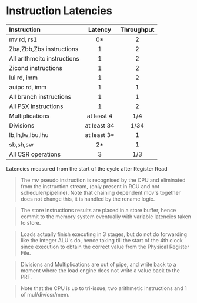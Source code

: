 # Instruction Latencies

| Instruction | Latency | Throughput |
|:---|:----:|:----:|
| mv rd, rs1 | 0* | 2 |
| Zba,Zbb,Zbs instructions | 1 | 2 |
| All arithmeitc instructions | 1 | 2 |
| Zicond instructions | 1 | 2 |
| lui rd, imm | 1 | 2 |
| auipc rd, imm | 1 | 1 |
| All branch instructions | 1 | 1 |
| All PSX instructions | 1 | 2 |
| Multiplications | at least 4 | 1/4 |
| Divisions | at least 34 | 1/34 |
| lb,lh,lw,lbu,lhu | at least 3* | 1 |
| sb,sh,sw | 2* | 1 |
| All CSR operations | 3 | 1/3 |

Latencies measured from the start of the cycle after Register Read

> The mv pseudo instruction is recognised by the CPU and eliminated from the instruction stream, (only present in RCU and not scheduler/pipeline).
Note that chaining dependent mov's together does not change this, it is handled by the rename logic.

> The store instructions results are placed in a store buffer, hence commit to the memory system eventually with variable latencies taken to store.

> Loads actually finish executing in 3 stages, but do not do forwarding like the integer ALU's do, hence taking till the start of the 4th clock since execution to obtain the correct value from the Physical Register File.

> Divisions and Multiplications are out of pipe, and write back to a moment where the load engine does not write a value back to the PRF.

> Note that the CPU is up to tri-issue, two arithmetic instructions and 1 of mul/div/csr/mem.